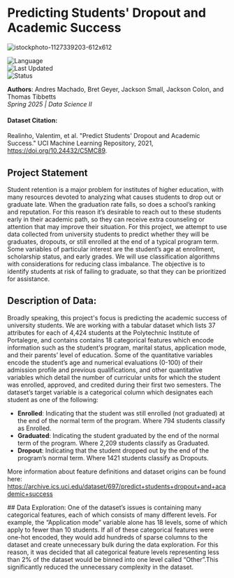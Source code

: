# Predicting Students' Dropout and Academic Success

![istockphoto-1127339203-612x612](https://github.com/user-attachments/assets/3d1fa993-7850-4b90-b2dd-c280d168e44c)

![Language](https://img.shields.io/badge/language-Python-orange.svg)  
![Last Updated](https://img.shields.io/badge/last%20updated-May%202025-brightgreen)  
![Status](https://img.shields.io/badge/status-completed-green)


**Authors**: Andres Machado, Bret Geyer, Jackson Small, Jackson Colon, and Thomas Tibbetts<br>
*Spring 2025 | Data Science II*

#### Dataset Citation:
Realinho, Valentim, et al. "Predict Students' Dropout and Academic Success." UCI Machine Learning Repository, 2021, https://doi.org/10.24432/C5MC89.

## Project Statement
‭Student retention is a major problem for institutes of higher education, with many‬ resources devoted to analyzing what causes students to drop out or graduate late. When the‬ graduation rate falls, so does a school’s ranking and reputation. For this reason it’s desirable to‬ reach out to these students early in their academic path, so they can receive extra counseling or‬ attention that may improve their situation. For this project, we attempt to use data collected from‬ ‭university students to predict whether they will be graduates, dropouts, or still enrolled at the‬ end of a typical program term. Some variables of particular interest are the student’s age at‬ ‭enrollment, scholarship status, and early grades. We will use classification algorithms with‬ considerations for reducing class imbalance. The objective is to identify students at risk of failing‬ to graduate, so that they can be prioritized for assistance.‬
‭
## Description of Data:‬
‭Broadly speaking, this project's focus is predicting the academic success of university‬ students. We are working with a tabular dataset which lists 37 attributes for each of 4,424‬ students at the Polytechnic Institute of Portalegre, and contains contains 18 categorical features‬ which encode information such as the student’s program, marital status, application mode, and‬ their parents’ level of education. Some of the quantitative variables encode the student’s age‬ and numerical evaluations (0-100) of their admission profile and previous qualifications, and‬ other quantitative variables which detail the number of curricular units for which the student was‬ enrolled, approved, and credited during their first two semesters. The dataset’s target variable is‬ a categorical column which designates each student as one of the following:‬

* **Enrolled**‬‭: Indicating that the student was still enrolled‬‭ (not graduated) at the end of the‬ normal term of the program. Where 794 students classify as Enrolled.‬
* **Graduated‬‭**: Indicating the student graduated by the‬‭ end of the normal term of the‬ program. Where 2,209 students classify as Graduated.‬
* **Dropout**‬‭: Indicating that the student dropped out by‬‭ the end of the program’s normal‬ term. Where 1421 students classify as Dropouts.‬

More information about feature definitions and dataset origins can be found here:‬
https://archive.ics.uci.edu/dataset/697/predict+students+dropout+and+academic+success‬

‭## Data Exploration:
One of the dataset’s issues is containing many categorical features, each of which‬ consists of many different levels. For example, the “Application mode” variable alone has 18‬ levels, some of which apply to fewer than 10 students. If all of these categorical features were‬ one-hot encoded, they would add hundreds of sparse columns to the dataset and create‬ unnecessary bulk during the data exploration. For this reason, it was decided that all categorical‬ feature levels representing less than 2% of the dataset would be binned into one level called‬ “Other”.This significantly reduced the unnecessary complexity in the dataset.‬

‭
‭
‭
‬
